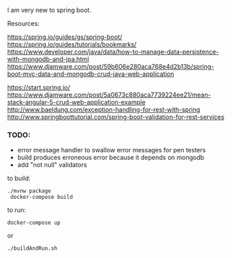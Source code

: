I am very new to spring boot. 


Resources:

https://spring.io/guides/gs/spring-boot/
https://spring.io/guides/tutorials/bookmarks/
https://www.developer.com/java/data/how-to-manage-data-persistence-with-mongodb-and-jpa.html
https://www.djamware.com/post/59b606e280aca768e4d2b13b/spring-boot-mvc-data-and-mongodb-crud-java-web-application

https://start.spring.io/
https://www.djamware.com/post/5a0673c880aca7739224ee21/mean-stack-angular-5-crud-web-application-example
http://www.baeldung.com/exception-handling-for-rest-with-spring
http://www.springboottutorial.com/spring-boot-validation-for-rest-services


### TODO:
- error message handler to swallow error messages for pen testers
- build produces erroneous error because it depends on mongodb
- add "not null" validators

to build:
```
./mvnw package
 docker-compose build
```
to run:

```
docker-compose up
```

or 
```
./buildAndRun.sh
```
